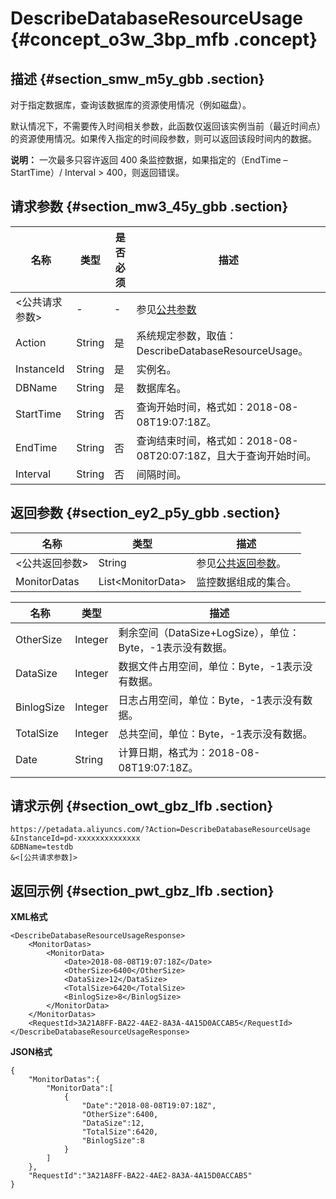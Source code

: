 # DescribeDatabaseResourceUsage {#concept_o3w_3bp_mfb .concept}

## 描述 {#section_smw_m5y_gbb .section}

对于指定数据库，查询该数据库的资源使用情况（例如磁盘）。

默认情况下，不需要传入时间相关参数，此函数仅返回该实例当前（最近时间点）的资源使用情况。如果传入指定的时间段参数，则可以返回该段时间内的数据。

**说明：** 一次最多只容许返回 400 条监控数据，如果指定的（EndTime – StartTime）/ Interval \> 400，则返回错误。

## 请求参数 {#section_mw3_45y_gbb .section}

|名称|类型|是否必须|描述|
|--|--|----|--|
|<公共请求参数\>|-|-|参见[公共参数](cn.zh-CN/API参考/公共参数.md#)|
|Action|String|是|系统规定参数，取值：DescribeDatabaseResourceUsage。|
|InstanceId|String|是|实例名。|
|DBName|String|是|数据库名。|
|StartTime|String|否|查询开始时间，格式如：2018-08-08T19:07:18Z。|
|EndTime|String|否|查询结束时间，格式如：2018-08-08T20:07:18Z，且大于查询开始时间。|
|Interval|String|否|间隔时间。|

## 返回参数 {#section_ey2_p5y_gbb .section}

|名称|类型|描述|
|--|--|--|
|<公共返回参数\>|String|参见[公共返回参数](cn.zh-CN/API参考/公共参数.md#section_hs4_m3y_gbb)。|
|MonitorDatas|List<MonitorData\>|监控数据组成的集合。|

|名称|类型|描述|
|--|--|--|
|OtherSize|Integer|剩余空间（DataSize+LogSize），单位：Byte，-1表示没有数据。|
|DataSize|Integer|数据文件占用空间，单位：Byte，-1表示没有数据。|
|BinlogSize|Integer|日志占用空间，单位：Byte，-1表示没有数据。|
|TotalSize|Integer|总共空间，单位：Byte，-1表示没有数据。|
|Date|String|计算日期，格式为：2018-08-08T19:07:18Z。|

## 请求示例 {#section_owt_gbz_lfb .section}

```
https://petadata.aliyuncs.com/?Action=DescribeDatabaseResourceUsage
&InstanceId=pd-xxxxxxxxxxxxxx
&DBName=testdb
&<[公共请求参数]>
```

## 返回示例 {#section_pwt_gbz_lfb .section}

**XML格式**

```
<DescribeDatabaseResourceUsageResponse>  
	<MonitorDatas>
		<MonitorData>
			<Date>2018-08-08T19:07:18Z</Date>
			<OtherSize>6400</OtherSize>
			<DataSize>12</DataSize>
			<TotalSize>6420</TotalSize>
			<BinlogSize>8</BinlogSize>
		</MonitorData>
	</MonitorDatas>
	<RequestId>3A21A8FF-BA22-4AE2-8A3A-4A15D0ACCAB5</RequestId>
</DescribeDatabaseResourceUsageResponse>
```

**JSON格式**

```
{
    "MonitorDatas":{
        "MonitorData":[
            {
                "Date":"2018-08-08T19:07:18Z",
                "OtherSize":6400,
                "DataSize":12,
                "TotalSize":6420,
                "BinlogSize":8
            }
        ]
    },
    "RequestId":"3A21A8FF-BA22-4AE2-8A3A-4A15D0ACCAB5"
}
```

